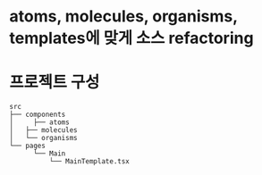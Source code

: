# atoms, molecules, organisms, templates에 맞게 소스 refactoring 

# 프로젝트 구성
```
src
├── components            
│	  ├── atoms		    
│   ├── molecules	
│   └── organisms		
└── pages                 
	  └── Main
     	  └── MainTemplate.tsx
```
